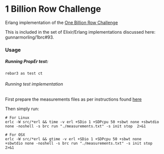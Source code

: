 # 1 Billion Row Challenge

Erlang implementation of the [One Billion Row Challenge](https://github.com/gunnarmorling/1brc)

This is included in the set of Elixir/Erlang implementations discussed here: gunnarmorling/1brc#93.

### Usage
##### Running PropEr test:
```shell
rebar3 as test ct
```

###### Running test implementation
First prepare the measurements files as per instructions found [here](https://github.com/gunnarmorling/1brc?tab=readme-ov-file#running-the-challenge)

Then simply run:
```shell
# For Linux
erlc -W src/*erl && time -v erl +SDio 1 +SDPcpu 50 +sbwt none +sbwtdio none -noshell -s brc run "./measurements.txt" -s init stop  2>&1

# For OSX
erlc -W src/*erl && gtime -v erl +SDio 1 +SDPcpu 50 +sbwt none +sbwtdio none -noshell -s brc run "./measurements.txt" -s init stop  2>&1
```